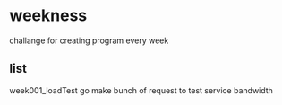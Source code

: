 # weekness
challange for creating program every week  

## list

week001_loadTest	go	make bunch of request to test service bandwidth
